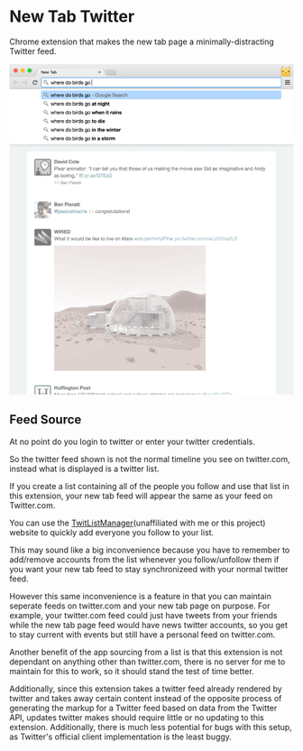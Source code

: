 # New Tab Twitter

Chrome extension that makes the new tab page a minimally-distracting Twitter feed.

![Screenshot](screenshots/fortwitter.png)

## Feed Source

At no point do you login to twitter or enter your twitter credentials.

So the twitter feed shown is not the normal timeline you see on twitter.com, instead what is displayed is a twitter list.

If you create a list containing all of the people you follow and use that list in this extension, your new tab feed will appear the same as your feed on Twitter.com.

You can use the [TwitListManager](http://twitlistmanager.com/index.php)(unaffiliated with me or this project) website to quickly add everyone you follow to your list.

This may sound like a big inconvenience because you have to remember to add/remove accounts from the list whenever you follow/unfollow them if you want your new tab feed to stay synchronizeed with your normal twitter feed.

However this same inconvenience is a feature in that you can maintain seperate feeds on twitter.com and your new tab page on purpose. For example, your twitter.com feed could just have tweets from your friends while the new tab page feed would have news twitter accounts, so you get to stay current with events but still have a personal feed on twitter.com.

Another benefit of the app sourcing from a list is that this extension is not dependant on anything other than twitter.com, there is no server for me to maintain for this to work, so it should stand the test of time better.

Additionally, since this extension takes a twitter feed already rendered by twitter and takes away certain content instead of the opposite process of generating the markup for a Twitter feed based on data from the Twitter API, updates twitter makes should require little or no updating to this extension. Additionally, there is much less potential for bugs with this setup, as Twitter's official client implementation is the least buggy.